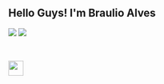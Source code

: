 <h2>Hello Guys! I'm Braulio Alves</h2>

<div>
<a herf="https://beacons.ia/braulioalves"/>
<img Heigt="180cm" src="https://github-readme-stats.vercel.app/api?username=braulioalves&show_icons=true&theme=dark"/>
<img Heigt="180cm" src="https://github-readme-stats.vercel.app/api/top-langs/?username=braulioalves&layout=compact&langs_count=16&theme=dark"/>
</div>

##

<div style="display: inline_block"><br>
<link rel="stylesheet" href="https://cdn.jsdelivr.net/gh/devicons/devicon@v2.15.1/devicon.min.css">
<a href="https://cdn.jsdelivr.net/gh/devicons/devicon@v2.15.1/devicon.min.css"/>
<img align="center" heigth="40" width="30" src="https://cdn.jsdelivr.net/gh/devicons/devicon/icons/csharp/csharp-original.svg"/>
          
</div>
